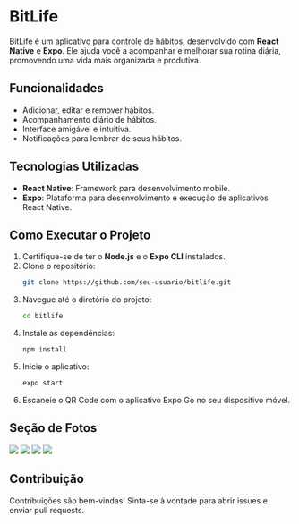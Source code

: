 # BitLife

BitLife é um aplicativo para controle de hábitos, desenvolvido com **React Native** e **Expo**. Ele ajuda você a acompanhar e melhorar sua rotina diária, promovendo uma vida mais organizada e produtiva.

## Funcionalidades

- Adicionar, editar e remover hábitos.
- Acompanhamento diário de hábitos.
- Interface amigável e intuitiva.
- Notificações para lembrar de seus hábitos.

## Tecnologias Utilizadas

- **React Native**: Framework para desenvolvimento mobile.
- **Expo**: Plataforma para desenvolvimento e execução de aplicativos React Native.

## Como Executar o Projeto

1. Certifique-se de ter o **Node.js** e o **Expo CLI** instalados.
2. Clone o repositório:
    ```bash
    git clone https://github.com/seu-usuario/bitlife.git
    ```
3. Navegue até o diretório do projeto:
    ```bash
    cd bitlife
    ```
4. Instale as dependências:
    ```bash
    npm install
    ```
5. Inicie o aplicativo:
    ```bash
    expo start
    ```
6. Escaneie o QR Code com o aplicativo Expo Go no seu dispositivo móvel.

## Seção de Fotos

<img src="https://github.com/Lawtrel/bitlife/blob/main/1.png">
<img src="https://github.com/Lawtrel/bitlife/blob/main/2.png">
<img src="https://github.com/Lawtrel/bitlife/blob/main/3.png">
<img src="https://github.com/Lawtrel/bitlife/blob/main/4.png">

## Contribuição

Contribuições são bem-vindas! Sinta-se à vontade para abrir issues e enviar pull requests.
